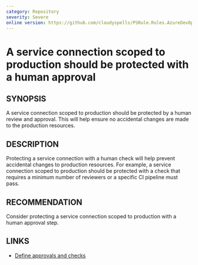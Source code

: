 ```yaml
---
category: Repository
severity: Severe
online version: https://github.com/cloudyspells/PSRule.Rules.AzureDevOps/blob/main/src/PSRule.Rules.AzureDevOps/en-US/Azure.DevOps.ServiceConnections.ProductionHumanApproval.md
---
```


# A service connection scoped to production should be protected with a human approval

## SYNOPSIS

A service connection scoped to production should be protected by a human review
and approval. This will help ensure no accidental changes are made to the
production resources.

## DESCRIPTION

Protecting a service connection with a human check will help prevent accidental
changes to production resources. For example, a service connection scoped to
production should be protected with a check that requires a minimum number of
reviewers or a specific CI pipeline must pass.

## RECOMMENDATION

Consider protecting a service connection scoped to production with a human
approval step.

## LINKS

- [Define approvals and checks](https://learn.microsoft.com/en-us/azure/devops/pipelines/process/approvals?view=azure-devops&tabs=check-pass)

